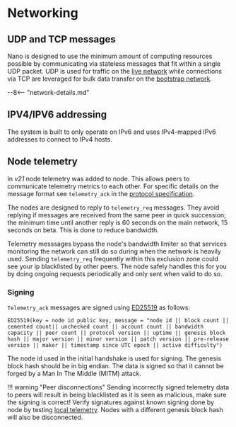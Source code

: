 # Networking

## UDP and TCP messages
Nano is designed to use the minimum amount of computing resources possible by communicating via stateless messages that fit within a single UDP packet.  UDP is used for traffic on the [live network](/glossary#live-network) while connections via TCP are leveraged for bulk data transfer on the [bootstrap network](/glossary#bootstrap-network).

--8<-- "network-details.md"

## IPV4/IPV6 addressing
The system is built to only operate on IPv6 and uses IPv4-mapped IPv6 addresses to connect to IPv4 hosts.

## Node telemetry
In _v21_ node telemetry was added to node. This allows peers to communicate telemetry metrics to each other. For specific details on the message format see `telemetry_ack` in the [protocol specification](https://github.com/nanocurrency/protocol/tree/master/reference).

The nodes are designed to reply to `telemetry_req` messages. They avoid replying if messages are received from the same peer in quick succession; the minimum time until another reply is 60 seconds on the main network, 15 seconds on beta. This is done to reduce bandwidth.

Telemetry messsages bypass the node's bandwidth limiter so that services monitoring the network can still do so during when the network is heavily used. Sending `telemetry_req` frequently within this exclusion zone could see your ip blacklisted by other peers. The node safely handles this for you by doing ongoing requests periodically and only sent when valid to do so.

### Signing
`Telemetry_ack` messages are signed using [ED25519](/protocol-design/signing-hashing-and-key-derivation/#signing-algorithm-ed25519) as follows:

```
ED25519(key = node id public key, message = "node id || block count || cemented count|| unchecked count || account count || bandwidth capacity || peer count || protocol version || uptime || genesis block hash || major version || minor version || patch version || pre-release version || maker || timestamp since UTC epoch || active difficulty")
```

The node id used in the initial handshake is used for signing. The genesis block hash should be in big endian.
The data is signed so that it cannot be forged by a Man In The Middle (MITM) attack.

!!! warning "Peer disconnections"
    Sending incorrectly signed telemetry data to peers will result in being blacklisted as it is seen as malicious, make sure the signing is correct! Verify signatures against known signing done by node by testing [local telemetry](../commands/rpc-protocol.md#telemetry). Nodes with a different genesis block hash will also be disconnected.
